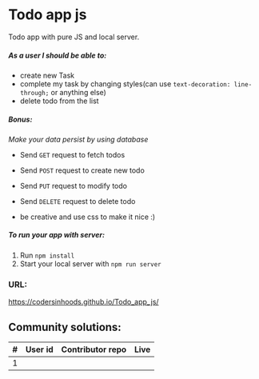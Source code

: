 # Todo app js

Todo app with pure JS and local server.

##### *As a user I should be able to:*

- create new Task
- complete my task by changing styles(can use ```text-decoration: line-through;``` or anything else)
- delete todo from the list

##### Bonus: 

*Make your data persist by using database*
- Send ```GET``` request to fetch todos
- Send ```POST``` request to create new todo
- Send ```PUT``` request to modify todo
- Send ```DELETE``` request to delete todo

- be creative and use css to make it nice :)

##### To run your app with server:

1. Run ```npm install```
2. Start your local server with ```npm run server```


### URL:
https://codersinhoods.github.io/Todo_app_js/

## Community solutions:
| # | User id | Contributor repo | Live|
|---|---|---|---|
| 1 ||||